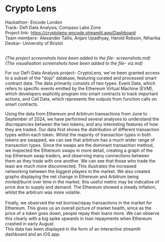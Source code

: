# Crypto Lens 

Hackathon- Encode London <br/>
Track- Defi Data Analysis, Compass Labs Zone <br/>
Project link- https://cryptolens-encode.streamlit.app/Dashboard <br/>
Team members- Alexander Tallis, Anjani Upadhyay, Harold Robson, Niharika Deokar- University of Bristol <br/>
<br/>

*(The project screenshots have been added to the file- screenshots.md)* <br/>
*(The visualisation screenshots have been added to the file- viz.md)*

For our DeFi Data Analysis project- CryptoLens, we've been granted access to a subset of the "dojo" database, featuring curated and processed smart contract data. The data primarily consists of two types: Event Data, which refers to specific events emitted by the Ethereum Virtual Machine (EVM), which developers explicitly program into smart contracts to track important actions, and Call Data, which represents the outputs from function calls on smart contracts.

Using the data from Ethereum and Arbitrum transactions from June to September of 2024, we have performed several analyses to understand the discrepancies between the two tokens, and any interesting features of how they are traded. Our data first shows the distribution of different transaction types within each token. Whilst the majority of transaction types in both tokens are swapped, we can see that arbitrum has a much wider range of transaction types. Since the swaps are the dominant transaction method, we inspected the Ethereum swaps in more detail, creating a graph of the top Ethereum swap traders, and observing many connections between them as they trade with one another. We can see that those who trade the least are much more disconnected. This illustrates the increased networking between the biggest players in the market. We also created graphs displaying the net change in Ethereum and Arbitrum being minted/burnt over time in the market, this useful metric may be indicative of price due to supply and demand. The Ethereum showed a steady inflation, whilst the arbitrum was more volatile. 
<br/>
<br/>
Finally, we observed the net borrow/repay transactions in the market for Ethereum. This gives us an overall picture of market health, since as the price of a token goes down, people repay their loans more. We can observe this clearly with a big spike upwards in loan repayments when Ethereum crashed in early August. 
<br/>
This data has been displayed in the form of an interactive streamlit dashboard and an iOS app.


